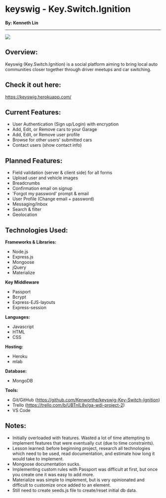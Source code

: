 # keyswig - Key.Switch.Ignition
**By: Kenneth Lin**
***********************

![](https://firebasestorage.googleapis.com/v0/b/ping-vs-pong.appspot.com/o/Screen%20Shot%202016-12-15%20at%202.23.34%20PM.png?alt=media&token=91ccdaaf-f85a-49d5-ad9c-f79371613e59) 

## Overview: 
Keyswig (Key.Switch.Ignition) is a social platform aiming to bring local auto communities closer together through driver meetups and car switching.

## Check it out here: 

https://keyswig.herokuapp.com/


## Current Features: 

* User Authentication (Sign up/Login) with encryption
* Add, Edit, or Remove cars to your Garage
* Add, Edit, or Remove user profile
* Browse for other users' submitted cars
* Contact users (show contact info)

## Planned Features:

* Field validation (server & client side) for all forms
* Upload user and vehicle images
* Breadcrumbs
* Confirmation email on signup
* 'Forgot my password' prompt & email
* User Profile (Change email + password)
* Messaging/Inbox
* Search & filter
* Geolocation

## Technologies Used: 

**Frameworks & Libraries:**
* Node.js
* Express.js
* Mongoose
* jQuery
* Materialize

**Key Middleware**
* Passport
* Bcrypt
* Express-EJS-layouts
* Express-session

**Languages:** 
* Javascript
* HTML
* CSS

**Hosting:** 
* Heroku
* mlab

**Database:**
* MongoDB

**Tools:** 
* Git/GitHub (https://github.com/Kenworthe/keyswig-Key-Switch-Ignition)
* Trello (https://trello.com/b/UBTnIL8v/ga-wdi-project-2)
* VS Code

## Notes: 

- Initially overloaded with features. Wasted a lot of time attempting to implement features that were eventually cut (due to time constraints).
- Lesson learned: before beginning project, research all technologies which need to be used, read documentation, and estimate how long it would take to implement.
- Mongoose documentation sucks.
- Implementing custom rules with Passport was difficult at first, but once you create one it was easy to add more.
- Materialize was simple to implement, but is very opinionated and difficult to customize once added to an element.
- Still need to create seeds.js file to create/reset initial db data.
